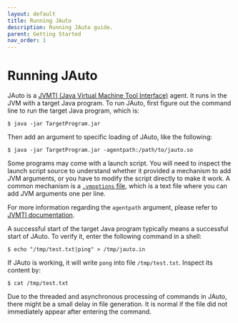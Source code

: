 ```yaml
---
layout: default
title: Running JAuto
description: Running JAuto guide.
parent: Getting Started
nav_order: 1
---
```

# Running JAuto

JAuto is a <a href="https://docs.oracle.com/javase/8/docs/technotes/guides/jvmti/" target="_blank">JVMTI (Java Virtual Machine Tool Interface)</a> agent. It runs in the JVM with a target Java program. To run JAuto, first figure out the command line to run the target Java program, which is:

    $ java -jar TargetProgram.jar

Then add an argument to specific loading of JAuto, like the following:

    $ java -jar TargetProgram.jar -agentpath:/path/to/jauto.so

Some programs may come with a launch script. You will need to inspect the launch script source to understand whether it provided a mechanism to add JVM arguments, or you have to modify the script directly to make it work. A common mechanism is a <a href="https://www.ej-technologies.com/resources/install4j/help/doc/concepts/vmParameters.html">`.vmoptions` file</a>, which is a text file where you can add JVM arguments one per line.

For more information regarding the `agentpath` argument, please refer to <a href="https://docs.oracle.com/javase/8/docs/platform/jvmti/jvmti.html#starting">JVMTI documentation</a>.

A successful start of the target Java program typically means a successful start of JAuto. To verify it, enter the following command in a shell:

    $ echo "/tmp/test.txt|ping" > /tmp/jauto.in

If JAuto is working, it will write `pong` into file `/tmp/test.txt`. Inspect its content by:

    $ cat /tmp/test.txt

Due to the threaded and asynchronous processing of commands in JAuto, there might be a small delay in file generation. It is normal if the file did not immediately appear after entering the command.
